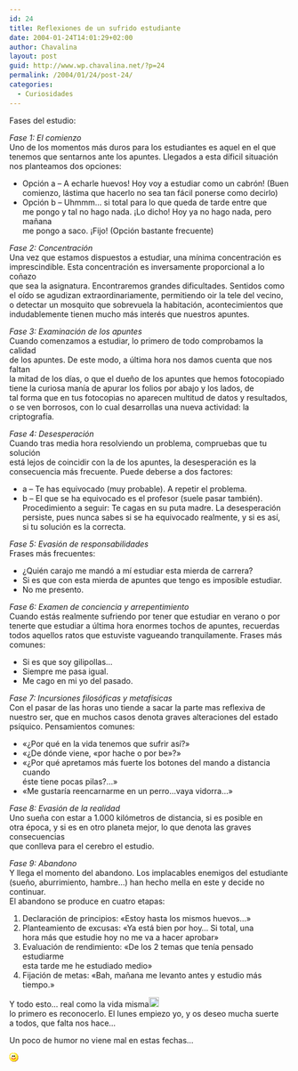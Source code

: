 ```yaml
---
id: 24
title: Reflexiones de un sufrido estudiante
date: 2004-01-24T14:01:29+02:00
author: Chavalina
layout: post
guid: http://www.wp.chavalina.net/?p=24
permalink: /2004/01/24/post-24/
categories:
  - Curiosidades
---
```

Fases del estudio: 

_Fase 1: El comienzo_  
Uno de los momentos más duros para los estudiantes es aquel en el que  
tenemos que sentarnos ante los apuntes. Llegados a esta díficil situación  
nos planteamos dos opciones: 

  * Opción a – A echarle huevos! Hoy voy a estudiar como un cabrón! (Buen  
    comienzo, lástima que hacerlo no sea tan fácil ponerse como decirlo) 
  * Opción b – Uhmmm… si total para lo que queda de tarde entre que  
    me pongo y tal no hago nada. ¡Lo dicho! Hoy ya no hago nada, pero mañana  
    me pongo a saco. ¡Fijo! (Opción bastante frecuente)

_Fase 2: Concentración_  
Una vez que estamos dispuestos a estudiar, una mínima concentración es  
imprescindible. Esta concentración es inversamente proporcional a lo coñazo  
que sea la asignatura. Encontraremos grandes dificultades. Sentidos como  
el oído se agudizan extraordinariamente, permitiendo oir la tele del vecino,  
o detectar un mosquito que sobrevuela la habitación, acontecimientos que  
indudablemente tienen mucho más interés que nuestros apuntes.

_Fase 3: Examinación de los apuntes_  
Cuando comenzamos a estudiar, lo primero de todo comprobamos la calidad  
de los apuntes. De este modo, a última hora nos damos cuenta que nos faltan  
la mitad de los días, o que el dueño de los apuntes que hemos fotocopiado  
tiene la curiosa manía de apurar los folios por abajo y los lados, de  
tal forma que en tus fotocopias no aparecen multitud de datos y resultados,  
o se ven borrosos, con lo cual desarrollas una nueva actividad: la criptografía.

_Fase 4: Desesperación_  
Cuando tras media hora resolviendo un problema, compruebas que tu solución  
está lejos de coincidir con la de los apuntes, la desesperación es la  
consecuencia más frecuente. Puede deberse a dos factores:

  * a – Te has equivocado (muy probable). A repetir el problema. 
  * b – El que se ha equivocado es el profesor (suele pasar también).  
    Procedimiento a seguir: Te cagas en su puta madre. La desesperación  
    persiste, pues nunca sabes si se ha equivocado realmente, y si es así,  
    si tu solución es la correcta.

_Fase 5: Evasión de responsabilidades_  
Frases más frecuentes:

  * ¿Quién carajo me mandó a mí estudiar esta mierda de carrera? 
  * Si es que con esta mierda de apuntes que tengo es imposible estudiar. 
  * No me presento.

_Fase 6: Examen de conciencia y arrepentimiento_  
Cuando estás realmente sufriendo por tener que estudiar en verano o por  
tenerte que estudiar a última hora enormes tochos de apuntes, recuerdas  
todos aquellos ratos que estuviste vagueando tranquilamente. Frases más  
comunes: 

  * Si es que soy gilipollas… 
  * Siempre me pasa igual. 
  * Me cago en mi yo del pasado.

_Fase 7: Incursiones filosóficas y metafísicas_  
Con el pasar de las horas uno tiende a sacar la parte mas reflexiva de  
nuestro ser, que en muchos casos denota graves alteraciones del estado  
psíquico. Pensamientos comunes: 

  * «¿Por qué en la vida tenemos que sufrir así?» 
  * «¿De dónde viene, «por hache o por be»?» 
  * «¿Por qué apretamos más fuerte los botones del mando a distancia cuando  
    éste tiene pocas pilas?…» 
  * «Me gustaría reencarnarme en un perro…vaya vidorra…»

_Fase 8: Evasión de la realidad_  
Uno sueña con estar a 1.000 kilómetros de distancia, si es posible en  
otra época, y si es en otro planeta mejor, lo que denota las graves consecuencias  
que conlleva para el cerebro el estudio. 

_Fase 9: Abandono_  
Y llega el momento del abandono. Los implacables enemigos del estudiante  
(sueño, aburrimiento, hambre…) han hecho mella en este y decide no continuar.  
El abandono se produce en cuatro etapas: 

  1. Declaración de principios: «Estoy hasta los mismos huevos…» 
  2. Planteamiento de excusas: «Ya está bien por hoy… Si total, una  
    hora más que estudie hoy no me va a hacer aprobar» 
  3. Evaluación de rendimiento: «De los 2 temas que tenía pensado estudiarme  
    esta tarde me he estudiado medio» 
  4. Fijación de metas: «Bah, mañana me levanto antes y estudio más tiempo.»

Y todo esto… real como la vida misma<img src="./imagenes/emoticonos/crying.gif" width="18" height="18" />  
lo primero es reconocerlo. El lunes empiezo yo, y os deseo mucha suerte  
a todos, que falta nos hace…

Un poco de humor no viene mal en estas fechas…

![emo](/imagenes/emoticonos/sonrisa.gif)